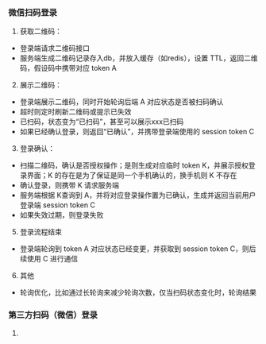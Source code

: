 ### 微信扫码登录

1. 获取二维码：
  
  - 登录端请求二维码接口
  - 服务端生成二维码记录存入db，并放入缓存（如redis），设置 TTL，返回二维码，假设码中携带对应 token A

2. 展示二维码：

  - 登录端展示二维码，同时开始轮询后端 A 对应状态是否被扫码确认
  - 超时则定时刷新二维码或提示已失效
  - 已扫码，状态变为“已扫码”，甚至可以展示xxx已扫码
  - 如果已经确认登录，则返回“已确认”，并携带登录端使用的 session token C

3. 登录确认：

  - 扫描二维码，确认是否授权操作；是则生成对应临时 token K，并展示授权登录界面；K 的存在是为了保证是同一个手机确认的，换手机则 K 不存在
  - 确认登录，则携带 K 请求服务端
  - 服务端根据 K查询到 A，并将对应登录操作置为已确认，生成并返回当前用户登录端 session token C
  - 如果失效过期，则登录失败

5. 登录流程结束

  - 登录端轮询到 token A 对应状态已经变更，并获取到 session token C，则后续使用 C 进行通信

6. 其他

  - 轮询优化，比如通过长轮询来减少轮询次数，仅当扫码状态变化时，轮询结果

### 第三方扫码（微信）登录

1. 
